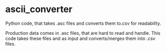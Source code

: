# ascii_converter
Python code, that takes .asc files and converts them to.csv for readability.

Production data comes in .asc files, that are hard to read and handle. This code takes these files and as input and converts/merges them into .csv files.
